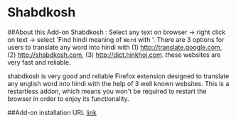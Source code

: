 # Shabdkosh


##About this Add-on
Shabdkosh : Select any text on browser -> right click on text -> select 'Find hindi meaning of `Word` with '. There are 3 options for users to translate any word into hindi with (1) http://translate.google.com, (2) http://shabdkosh.com, (3) http://dict.hinkhoj.com. these websites are very fast and reliable.

shabdkosh is very good and reliable Firefox extension designed to translate any english word into hindi with the help of 3 well known websites.
This is a restartless addon, which means you won't be required to restart the browser in order to enjoy its functionality.

##Add-on installation URL
[link](https://addons.mozilla.org/en-Us/firefox/addon/shabdkosh/?src=cb-dl-recentlyadded)


